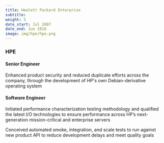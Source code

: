 ```yaml
---
title: Hewlett Packard Enterprise
subtitle:
weight: 5
date_start: Jul 2007
date_end: Jun 2016
image: img/hpe/hpe.png
---
```


### HPE

#### Senior Engineer

Enhanced product security and reduced duplicate efforts across the company,
through the development of HP's own Debian-derivative operating system

#### Software Engineer

Initiated performance characterization testing methodology and qualified the
latest I/O technologies to ensure performance across HP’s next-generation
mission-critical and enterprise servers

Conceived automated smoke, integration, and scale tests to run against new
product API to reduce development delays and meet quality goals
